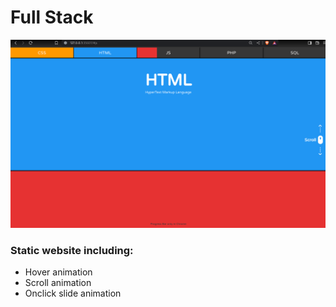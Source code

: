 # Full Stack
![](https://github.com/u-n-s-t-o-p-p-a-b-l-e/dashboard/blob/main/full-stack/img/full-stack.png)
<br />

### Static website including:
+ Hover animation
+ Scroll animation
+ Onclick slide animation
